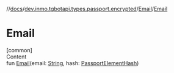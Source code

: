 //[docs](../../../index.md)/[dev.inmo.tgbotapi.types.passport.encrypted](../index.md)/[Email](index.md)/[Email](-email.md)



# Email  
[common]  
Content  
fun [Email](-email.md)(email: [String](https://kotlinlang.org/api/latest/jvm/stdlib/kotlin/-string/index.html), hash: [PassportElementHash](../../dev.inmo.tgbotapi.types.passport.encrypted.abstracts/index.md#%5Bdev.inmo.tgbotapi.types.passport.encrypted.abstracts%2FPassportElementHash%2F%2F%2FPointingToDeclaration%2F%5D%2FClasslikes%2F625018081))  



